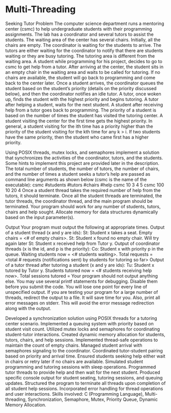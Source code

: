 # Multi-Threading

Seeking Tutor Problem
The computer science department runs a mentoring center (csmc) to help undergraduate students with their programming assignments. The lab has a coordinator and several tutors to assist the students. The waiting area of the center has several chairs. Initially, all the chairs are empty. The coordinator is waiting for the students to arrive. The tutors are either waiting for the coordinator to notify that there are students waiting or they are busy tutoring. The tutoring area is different from the waiting area. A student while programming for his project, decides to go to csmc to get help from a tutor. After arriving at the center, the student sits in an empty chair in the waiting area and waits to be called for tutoring. If no chairs are available, the student will go back to programming and come back to the center later. Once a student arrives, the coordinator queues the student based on the student’s priority (details on the priority discussed below), and then the coordinator notifies an idle tutor. A tutor, once woken up, finds the student with the highest priority and begins tutoring. A tutor after helping a student, waits for the next student. A student after receiving help from a tutor goes back to programming. The priority of a student is based on the number of times the student has visited the tutoring center. A student visiting the center for the first time gets the highest priority. In general, a student visiting for the ith time has a priority higher than the priority of the student visiting for the kth time for any k > i. If two students have the same priority, then the student who came first has a higher priority.

Using POSIX threads, mutex locks, and semaphores implement a solution that synchronizes the activities of the coordinator, tutors, and the students. Some hints to implement this project are provided later in the description. The total number of students, the number of tutors, the number of chairs, and the number of times a student seeks a tutor’s help are passed as command line arguments as shown below (csmc is the name of the executable): csmc #students #tutors #chairs #help csmc 10 3 4 5 csmc 100 10 20 4 Once a student thread takes the required number of help from the tutors, it should terminate. Once all the student threads are terminated, the tutor threads, the coordinator thread, and the main program should be terminated. Your program should work for any number of students, tutors, chairs and help sought. Allocate memory for data structures dynamically based on the input parameter(s).

Output
Your program must output the following at appropriate times. Output of a student thread (x and y are ids): St: Student x takes a seat. Empty chairs = <# of empty chairs>. St: Student x found no empty chair. Will try again later St: Student x received help from Tutor y. Output of coordinator threads (x is the id, and p is the priority): Co: Student x with priority p in the queue. Waiting students now = <# students waiting>. Total requests = <total # requests (notifications sent) by students for tutoring so far> Output of a tutor thread after tutoring a student (x and y are ids): Tu: Student x tutored by Tutor y. Students tutored now = <# students receiving help now>. Total sessions tutored = Your program should not output anything else. You may use several printf statements for debugging. Disable them before you submit the code. You will lose one point for every line of unspecified output. If you are testing your program for a large number of threads, redirect the output to a file. It will save time for you. Also, print all error messages on stderr. This will avoid the error message redirection along with the output.

Developed a synchronization solution using POSIX threads for a tutoring center scenario.
Implemented a queuing system with priority based on student visit count.
Utilized mutex locks and semaphores for coordinating student-tutor interactions.
Created dynamic memory allocation for students, tutors, chairs, and help sessions.
Implemented thread-safe operations to maintain the count of empty chairs.
Managed student arrival with semaphores signaling to the coordinator.
Coordinated tutor-student pairing based on priority and arrival time.
Ensured students seeking help either wait in chairs or retry later if no chairs are available.
Simulated student programming and tutoring sessions with sleep operations.
Programmed tutor threads to provide help and then wait for the next student.
Produced specific console output for student seating, tutoring sessions, and queuing updates.
Structured the program to terminate all threads upon completion of all student help sessions.
Incorporated error handling for thread operations and user interactions.
Skills involved: C (Programming Language), Multi-threading, Synchronization, Semaphore, Mutex, Priority Queue, Dynamic Memory Allocation.






